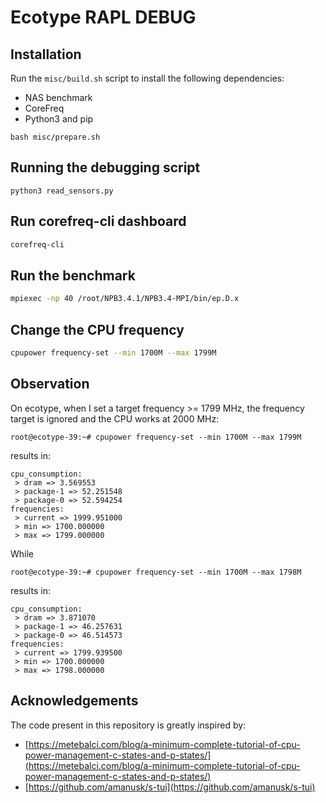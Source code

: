 # Ecotype RAPL DEBUG

## Installation

Run the `misc/build.sh` script to install the following dependencies:
- NAS benchmark
- CoreFreq
- Python3 and pip

```
bash misc/prepare.sh
```

## Running the debugging script

```
python3 read_sensors.py
```

## Run corefreq-cli dashboard

```bash
corefreq-cli 
```

## Run the benchmark

```bash
mpiexec -np 40 /root/NPB3.4.1/NPB3.4-MPI/bin/ep.D.x 
```

## Change the CPU frequency

```bash
cpupower frequency-set --min 1700M --max 1799M
```

## Observation

On ecotype, when I set a target frequency >= 1799 MHz, the frequency target is ignored and the CPU works at 2000 MHz:

```shell
root@ecotype-39:~# cpupower frequency-set --min 1700M --max 1799M
```

results in:
```shell
cpu_consumption:
 > dram => 3.569553
 > package-1 => 52.251548
 > package-0 => 52.594254
frequencies:
 > current => 1999.951000
 > min => 1700.000000
 > max => 1799.000000
```

While

```shell
root@ecotype-39:~# cpupower frequency-set --min 1700M --max 1798M
```

results in:
```shell
cpu_consumption:
 > dram => 3.871070
 > package-1 => 46.257631
 > package-0 => 46.514573
frequencies:
 > current => 1799.939500
 > min => 1700.000000
 > max => 1798.000000
```

## Acknowledgements

The code present in this repository is greatly inspired by:
- [https://metebalci.com/blog/a-minimum-complete-tutorial-of-cpu-power-management-c-states-and-p-states/](https://metebalci.com/blog/a-minimum-complete-tutorial-of-cpu-power-management-c-states-and-p-states/)
- [https://github.com/amanusk/s-tui](https://github.com/amanusk/s-tui)
